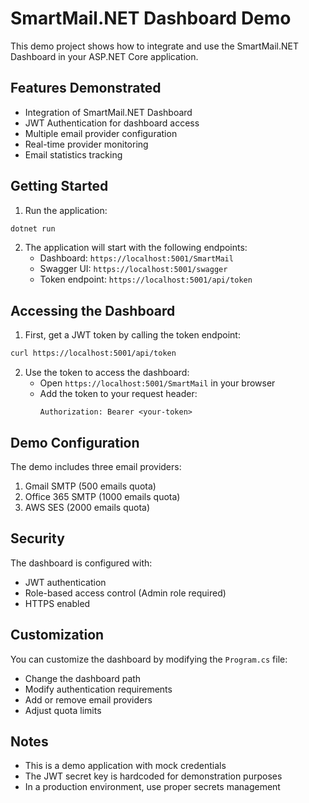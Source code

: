 # SmartMail.NET Dashboard Demo

This demo project shows how to integrate and use the SmartMail.NET Dashboard in your ASP.NET Core application.

## Features Demonstrated

- Integration of SmartMail.NET Dashboard
- JWT Authentication for dashboard access
- Multiple email provider configuration
- Real-time provider monitoring
- Email statistics tracking

## Getting Started

1. Run the application:
```bash
dotnet run
```

2. The application will start with the following endpoints:
   - Dashboard: `https://localhost:5001/SmartMail`
   - Swagger UI: `https://localhost:5001/swagger`
   - Token endpoint: `https://localhost:5001/api/token`

## Accessing the Dashboard

1. First, get a JWT token by calling the token endpoint:
```bash
curl https://localhost:5001/api/token
```

2. Use the token to access the dashboard:
   - Open `https://localhost:5001/SmartMail` in your browser
   - Add the token to your request header:
     ```
     Authorization: Bearer <your-token>
     ```

## Demo Configuration

The demo includes three email providers:
1. Gmail SMTP (500 emails quota)
2. Office 365 SMTP (1000 emails quota)
3. AWS SES (2000 emails quota)

## Security

The dashboard is configured with:
- JWT authentication
- Role-based access control (Admin role required)
- HTTPS enabled

## Customization

You can customize the dashboard by modifying the `Program.cs` file:
- Change the dashboard path
- Modify authentication requirements
- Add or remove email providers
- Adjust quota limits

## Notes

- This is a demo application with mock credentials
- The JWT secret key is hardcoded for demonstration purposes
- In a production environment, use proper secrets management 
